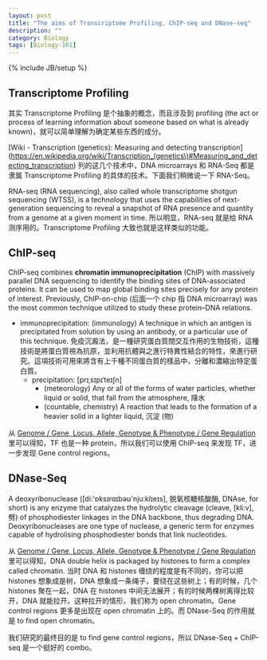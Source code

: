 ```yaml
---
layout: post
title: "The aims of Transcriptome Profiling, ChIP-seq and DNase-seq"
description: ""
category: Biology
tags: [Biology-101]
---
```

{% include JB/setup %}

## Transcriptome Profiling

其实 Transcriptome Profiling 是个抽象的概念，而且涉及到 profiling (the act or process of learning information about someone based on what is already known)，就可以简单理解为确定某些东西的成分。

[Wiki - Transcription (genetics): Measuring and detecting transcription](https://en.wikipedia.org/wiki/Transcription_(genetics\)#Measuring_and_detecting_transcription) 列的这几个技术中，DNA microarrays 和 RNA-Seq 都是隶属 Transcriptome Profiling 的具体的技术。下面我们稍微说一下 RNA-Seq。

RNA-seq (RNA sequencing), also called whole transcriptome shotgun sequencing (WTSS), is a technology that uses the capabilities of next-generation sequencing to reveal a snapshot of RNA presence and quantity from a genome at a given moment in time. 所以明显，RNA-seq 就是给 RNA 测序用的。Transcriptome Profiling 大致也就是这样类似的功能。

## ChIP-seq

ChIP-seq combines **chromatin immunoprecipitation** (ChIP) with massively parallel DNA sequencing to identify the binding sites of DNA-associated proteins. It can be used to map global binding sites precisely for any protein of interest. Previously, ChIP-on-chip (后面一个 chip 指 DNA microarray) was the most common technique utilized to study these protein–DNA relations.

- immunoprecipitation: (immunology) A technique in which an antigen is precipitated from solution by using an antibody, or a particular use of this technique. 免疫沉澱法，是一種研究蛋白質間交互作用的生物技術，這種技術是將蛋白質視為抗原，並利用抗體與之進行特異性結合的特性，來進行研究。這項技術可用來將含有上千種不同蛋白質的樣品中，分離和濃縮出特定蛋白質。
	- precipitation: [prɪˌsɪpɪˈteɪʃn]
		- (meteorology) Any or all of the forms of water particles, whether liquid or solid, that fall from the atmosphere, 降水
		- (countable, chemistry) A reaction that leads to the formation of a heavier solid in a lighter liquid, 沉淀 (物)
		
从 [Genome / Gene, Locus, Allele, Genotype & Phenotype / Gene Regulation](/biology/2015/09/12/genome-gene-locus-allele-genotype-and-phenotype-gene-regulation/) 里可以得知，TF 也是一种 protein，所以我们可以使用 ChIP-seq 来发现 TF，进一步发现 Gene control regions。

## DNase-Seq

A deoxyribonuclease ([di:'ɒksɪrɑɪbəʊ'nju:klɪeɪs], 脱氧核糖核酸酶, DNAse, for short) is any enzyme that catalyzes the hydrolytic cleavage (cleave, [kli:v], 劈) of phosphodiester linkages in the DNA backbone, thus degrading DNA. Deoxyribonucleases are one type of nuclease, a generic term for enzymes capable of hydrolising phosphodiester bonds that link nucleotides.

从 [Genome / Gene, Locus, Allele, Genotype & Phenotype / Gene Regulation](/biology/2015/09/12/genome-gene-locus-allele-genotype-and-phenotype-gene-regulation/) 里可以得知，DNA double helix is packaged by histones to form a complex called chromatin. 当时 DNA 和 histones 缠绕的程度是有不同的，你可以把 histones 想象成是树，DNA 想象成一条绳子，要绕在这些树上；有的时候，几个 histones 聚在一起，DNA 在 histones 中间无法展开；有的时候两棵树离得比较开，DNA 就能拉开。这种拉开的情形，我们称为 open chromatin。Gene control regions 更多是出现在 open chromatin 上的。而 DNase-Seq 的作用就是 to find open chromatin。

我们研究的最终目的是 to find gene control regions，所以 DNase-Seq + ChIP-seq 是一个挺好的 combo。
